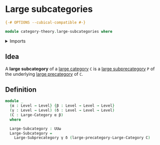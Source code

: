 # Large subcategories

```agda
{-# OPTIONS --cubical-compatible #-}

module category-theory.large-subcategories where
```

<details><summary>Imports</summary>

```agda
open import category-theory.isomorphisms-in-large-categories
open import category-theory.large-categories
open import category-theory.large-subprecategories

open import foundation.universe-levels
```

</details>

## Idea

A **large subcategory** of a
[large category](category-theory.large-categories.md) `C` is a
[large subprecategory](category-theory.large-subprecategories.md) `P` of the
underlying [large precategory](category-theory.large-precategories.md) of `C`.

## Definition

```agda
module _
  {α : Level → Level} {β : Level → Level → Level}
  (γ : Level → Level) (δ : Level → Level → Level)
  (C : Large-Category α β)
  where

  Large-Subcategory : UUω
  Large-Subcategory =
    Large-Subprecategory γ δ (large-precategory-Large-Category C)
```
